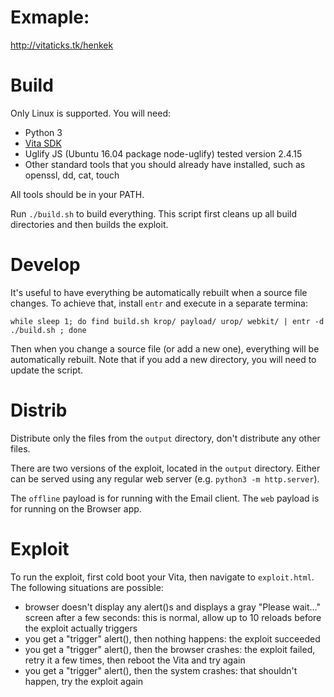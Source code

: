 # Exmaple:
  http://vitaticks.tk/henkek
# Build

Only Linux is supported. You will need:

* Python 3
* [Vita SDK](http://vitasdk.org/)
* Uglify JS (Ubuntu 16.04 package node-uglify) tested version 2.4.15
* Other standard tools that you should already have installed, such as openssl, dd, cat, touch

All tools should be in your PATH.

Run `./build.sh` to build everything. This script first cleans up all build directories and then builds the exploit.

# Develop

It's useful to have everything be automatically rebuilt when a source file changes. To achieve that, install `entr` and execute in a separate termina:

```
while sleep 1; do find build.sh krop/ payload/ urop/ webkit/ | entr -d ./build.sh ; done
```

Then when you change a source file (or add a new one), everything will be automatically rebuilt. Note that if you add a new directory, you will need to update the script.

# Distrib

Distribute only the files from the `output` directory, don't distribute any other files.

There are two versions of the exploit, located in the `output` directory. Either can be served using any regular web server (e.g. `python3 -m http.server`).

The `offline` payload is for running with the Email client. The `web` payload is for running on the Browser app.

# Exploit

To run the exploit, first cold boot your Vita, then navigate to `exploit.html`. The following situations are possible:

* browser doesn't display any alert()s and displays a gray "Please wait..." screen after a few seconds: this is normal, allow up to 10 reloads before the exploit actually triggers
* you get a "trigger" alert(), then nothing happens: the exploit succeeded
* you get a "trigger" alert(), then the browser crashes: the exploit failed, retry it a few times, then reboot the Vita and try again
* you get a "trigger" alert(), then the system crashes: that shouldn't happen, try the exploit again
